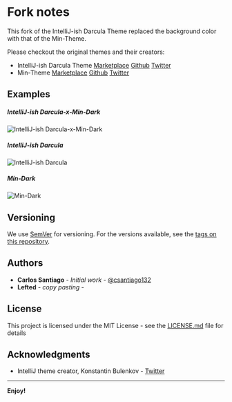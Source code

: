 # Fork notes
This fork of the IntelliJ-ish Darcula Theme replaced the background color with that of the Min-Theme.

Please checkout the original themes and their creators:
- IntelliJ-ish Darcula Theme [Marketplace](https://twitter.com/csantiago132) [Github](https://github.com/csantiago132/intellij-ish-darcula-theme) [Twitter](https://twitter.com/csantiago132)
- Min-Theme [Marketplace](https://marketplace.visualstudio.com/items?itemName=miguelsolorio.min-theme) [Github](https://github.com/misolori/min-theme) [Twitter](https://twitter.com/miguelsolorio_)


## Examples
##### IntelliJ-ish Darcula-x-Min-Dark

![IntelliJ-ish Darcula-x-Min-Dark](https://raw.githubusercontent.com/Lefted/intellij-ish-darcula-x-min-dark/feature/min-dark-bg/public/images/IntelliJ-ish-Darcula-x-Min-Dark.png)

##### IntelliJ-ish Darcula

![IntelliJ-ish Darcula](https://raw.githubusercontent.com/Lefted/intellij-ish-darcula-x-min-dark/feature/min-dark-bg/public/images/IntelliJ-ish-Darcula.png)
##### Min-Dark

![Min-Dark](https://raw.githubusercontent.com/Lefted/intellij-ish-darcula-x-min-dark/feature/min-dark-bg/public/images/Min-Dark.png)
## Versioning

We use [SemVer](http://semver.org/) for versioning. For the versions available,
see the
[tags on this repository](https://github.com/Lefted/intellij-ish-darcula-x-min-dark/releases).

## Authors

- **Carlos Santiago** - _Initial work_ -
  [@csantiago132](https://twitter.com/csantiago132?lang=en)
- **Lefted** - _copy pasting_ -

## License

This project is licensed under the MIT License - see the
[LICENSE.md](LICENSE.md) file for details

## Acknowledgments

- IntelliJ theme creator, Konstantin Bulenkov -
  [Twitter](https://twitter.com/bulenkov)

---

**Enjoy!**
